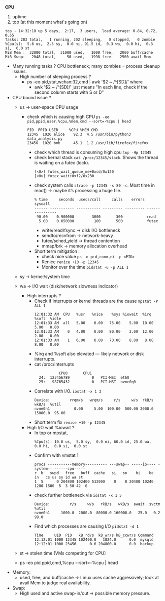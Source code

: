 **CPU**

1. uptime
2. top (at this moment what's going on)

```
top - 14:32:10 up 5 days,  2:17,  3 users,  load average: 0.84, 0.72, 0.65
Tasks: 203 total,   1 running, 202 sleeping,   0 stopped,   0 zombie
%Cpu(s):  5.6 us,  2.3 sy,  0.0 ni, 91.5 id,  0.3 wa,  0.0 hi,  0.3 si,  0.0 st
MiB Mem :  32000 total,  31000 used,   1000 free,   2000 buff/cache
MiB Swap:   2048 total,     50 used,   1998 free.   2500 avail Mem
```
 - Many running tasks ? CPU bottleneck; many zombies = process cleanup issues.
   - High number of sleeping process ?
      - ps -eo pid,stat,wchan:32,cmd | awk '$2 ~ /^[SD]/' where
        - awk '$2 ~ /^[SD]/' just means "In each line, check if the second column starts with S or D"
 - CPU bound issue ? 
   - us → user-space CPU usage
     - check which is causing high CPU `ps -eo pid,ppid,user,%cpu,%mem,cmd --sort=-%cpu | head`
       ```
       PID  PPID USER     %CPU %MEM CMD
       12345  1020 alice    92.3  4.5 /usr/bin/python3 data_analysis.py
       23456  1020 bob      45.1  1.2 /usr/lib/firefox/firefox
       ```
        - check which thread is consuming high cpu `top -Hp 12345`
        - check kernal stack `cat /proc/12345/stack`. Shows the thread is waiting on a futex (lock).
          ```
          [<0>] futex_wait_queue_me+0xcd/0x120
          [<0>] futex_wait+0xf2/0x230
          ```
        - check system calls `strace -p 12345 -s 80 -c`. Most time in read() → maybe it’s processing a huge file.
          ```
          % time     seconds  usecs/call     calls    errors syscall
          ------ ----------- ----------- --------- --------- ----------------
           90.00    0.900000        3000       300           read
            5.00    0.050000         100       500           futex
          ```
          - write/read/fsync → disk I/O bottleneck
          - sendto/recvfrom → network-heavy
          - futex/sched_yield → thread contention
          - mmap/brk → memory allocation overhead
        - Short term mitigation :
          - check nice value `ps -o pid,comm,ni -p <PID>`
          - Renice `renice +10 -p 12345`
          - Monitor over the time `pidstat -u -p ALL 1`
   - sy → kernel/system time
   - wa → I/O wait (disk/network slowness indicator)
     - High interrupts ?
       - Check if interrupts or kernel threads are the cause `mpstat -P ALL 1`
         ```
         12:01:32 AM  CPU   %usr   %nice    %sys %iowait  %irq %soft  %idle
         12:01:33 AM  all   5.00    0.00   75.00    5.00  10.00  5.00   0.00
         12:01:33 AM    0   4.00    0.00   80.00    2.00  12.00  2.00   0.00
         12:01:33 AM    1   6.00    0.00   70.00    8.00   8.00  8.00   0.00
         ```
       - %irq and %soft also elevated — likely network or disk interrupts.
       - cat /proc/interrupts
         ```
                    CPU0       CPU1
           24:  123456789          0   PCI-MSI  eth0
           25:   98765432          0   PCI-MSI  nvme0q0
         ```
       - Correlate with I/O. `iostat -x 1 3`
         ```
         Device:         rrqm/s   wrqm/s     r/s     w/s  rkB/s  wkB/s  %util
         nvme0n1           0.00     5.00  100.00  500.00 2000.0 15000.0  95.00
         ```
       - Short term fix `renice +10 -p 12345`
     - High I/O wait %iowait ?
       - In top or mpstat,
         ```
         %Cpu(s): 10.0 us,  5.0 sy,  0.0 ni, 60.0 id, 25.0 wa,  0.0 hi,  0.0 si,  0.0 st
         ```
       - Confirm with vmstat 1
         ```
         procs -----------memory---------- ---swap-- -----io---- -system-- ------cpu-----
         r  b   swpd   free   buff  cache   si   so    bi    bo   in   cs us sy id wa st
         1  5      0 204800 102400 512000    0    0 20480 10240 1200 1500  5  3 50 42  0
         ```
       - check further bottleneck via `iostat -x 1 5`
         ```
         Device:         r/s     w/s   rkB/s   wkB/s  await  svctm  %util
         nvme0n1     1000.0  2000.0  80000.0 160000.0   25.0   0.2   99.0
         ```
       - Find which processes are causing I/O `pidstat -d 1`
         ```
         Time     UID  PID   kB_rd/s  kB_wr/s kB_ccwr/s Command
         12:12:01 1000 12345 102400.0   1024.0      0.0  mysqld
         12:12:01 1000 23456      0.0 204800.0      0.0  backup
         ```



         
   - st → stolen time (VMs competing for CPU)
   - ps -eo pid,ppid,cmd,%cpu --sort=-%cpu | head
 - Memory:
   - used, free, and buff/cache → Linux uses cache aggressively; look at avail Mem to judge real availability.
 - Swap:
   - High used and active swap-in/out → possible memory pressure.
